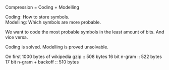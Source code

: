 Compression = Coding + Modelling

Coding: How to store symbols.  
Modelling: Which symbols are more probable.

We want to code the most probable symbols in the least amount of bits. And vice versa.

Coding is solved.
Modelling is proved unsolvable.

On first 1000 bytes of wikipedia 
gzip :: 508 bytes
16 bit n-gram :: 522 bytes
17 bit n-gram + backoff :: 510 bytes
